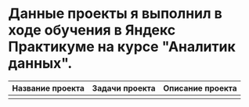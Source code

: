 # Данные проекты я выполнил в ходе обучения в Яндекс Практикуме на курсе "Аналитик данных".

| Название проекта | Задачи проекта | Описание проекта |
| :-------------------- | :-------------------- |:--------------------|
|  |  |  |
